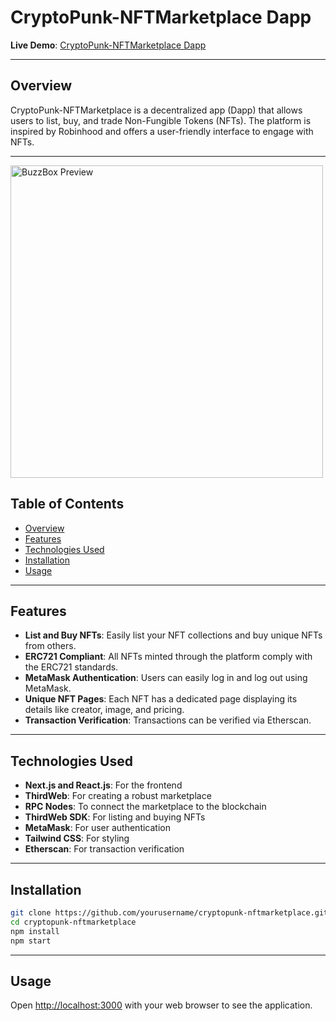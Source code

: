 # CryptoPunk-NFTMarketplace Dapp

**Live Demo**: [CryptoPunk-NFTMarketplace Dapp](https://opensea-cryptopunk-blockchain.netlify.app)

---

## Overview

CryptoPunk-NFTMarketplace is a decentralized app (Dapp) that allows users to list, buy, and trade Non-Fungible Tokens (NFTs). The platform is inspired by Robinhood and offers a user-friendly interface to engage with NFTs.

---

<img src="https://i.imgur.com/PLhs7B7.png" alt="BuzzBox Preview" height="500">

## Table of Contents
- [Overview](#overview)
- [Features](#features)
- [Technologies Used](#technologies-used)
- [Installation](#installation)
- [Usage](#usage)


---

## Features

- **List and Buy NFTs**: Easily list your NFT collections and buy unique NFTs from others.
- **ERC721 Compliant**: All NFTs minted through the platform comply with the ERC721 standards.
- **MetaMask Authentication**: Users can easily log in and log out using MetaMask.
- **Unique NFT Pages**: Each NFT has a dedicated page displaying its details like creator, image, and pricing.
- **Transaction Verification**: Transactions can be verified via Etherscan.

---

## Technologies Used

- **Next.js and React.js**: For the frontend
- **ThirdWeb**: For creating a robust marketplace
- **RPC Nodes**: To connect the marketplace to the blockchain
- **ThirdWeb SDK**: For listing and buying NFTs
- **MetaMask**: For user authentication
- **Tailwind CSS**: For styling
- **Etherscan**: For transaction verification

---

## Installation

```bash
git clone https://github.com/yourusername/cryptopunk-nftmarketplace.git
cd cryptopunk-nftmarketplace
npm install
npm start
```

----

## Usage

Open [http://localhost:3000](http://localhost:3000) with your web browser to see the application.
